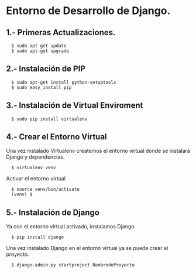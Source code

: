 # Entorno de Desarrollo de Django.

## 1.- Primeras Actualizaciones.
```
  $ sudo apt-get update
  $ sudo apt-get upgrade
```

## 2.- Instalación de PIP
```
  $ sudo apt-get install python-setuptools
  $ sudo easy_install pip
```

## 3.- Instalación de Virtual Enviroment
```
  $ sudo pip install virtualenv
```

## 4.- Crear el Entorno Virtual
Una vez instalado Virtualenv createmos el entorno virtual donde se instalará Django y dependencias.
```
  $ virtualenv venv
```
Activar el entorno virtual
```
  $ source venv/bin/activate
  (venv) $
```
## 5.- Instalación de Django
Ya con el entorno virtual activado, instalamos Django
```
  $ pip install django
```
Una vez instalado Django en el entorno virtual ya se puede crear el proyecto.
```
  $ django-admin.py startproject NombredeProyecto
```

